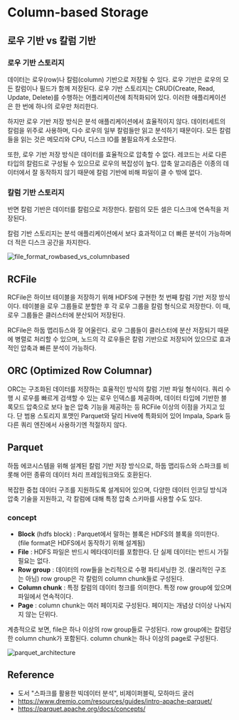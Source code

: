 # Column-based Storage

## 로우 기반 vs 칼럼 기반

### 로우 기반 스토리지

데이터는 로우(row)나 칼럼(column) 기반으로 저장될 수 있다. 로우 기반은 로우의 모든 칼럼이나 필드가 함께 저장된다.
로우 기반 스토리지는 CRUD(Create, Read, Update, Delete)를 수행하는 어플리케이션에 최적화되어 있다.
이러한 애플리케이션은 한 번에 하나의 로우만 처리한다.

하지만 로우 기반 저장 방식은 분석 애플리케이션에서 효율적이지 않다.
데이터세트의 칼럼을 위주로 사용하며, 다수 로우의 일부 칼럼들만 읽고 분석하기 때문이다.
모든 칼럼들을 읽는 것은 메모리와 CPU, 디스크 IO를 불필요하게 소모한다.

또한, 로우 기반 저장 방식은 데이터를 효율적으로 압축할 수 없다.
레코드는 서로 다른 타입의 칼럼드로 구성될 수 있으므로 로우의 복잡성이 높다.
압축 알고리즘은 이종의 데이터에서 잘 동작하지 않기 때문에 칼럼 기반에 비해 파일이 클 수 밖에 없다.


### 칼럼 기반 스토리지

반면 칼럼 기반은 데이터를 칼럼으로 저장한다.
칼럼의 모든 셀은 디스크에 연속적을 저장된다.

칼럼 기반 스토리지는 분석 애플리케이션에서 보다 효과적이고 더 빠른 분석이 가능하며 더 적은 디스크 공간을 차지한다.


![file_format_rowbased_vs_columnbased](https://github.com/dhkdn9192/data_engineer_should_know/blob/master/de/hadoop/img/file_format_rowbased_vs_columnbased.png)


## RCFile
RCFile은 하이브 테이블을 저장하기 위해 HDFS에 구현한 첫 번째 칼럼 기반 저장 방식이다.
테이블을 로우 그룹들로 분할한 후 각 로우 그룹을 칼럼 형식으로 저장한다. 이 때, 로우 그룹들은 클러스터에 분산되어 저장된다.

RCFile은 하둡 맵리듀스와 잘 어울린다. 로우 그룹들이 클러스터에 분산 저장되기 때문에 병렬로 처리할 수 있으며,
노드의 각 로우들은 칼럼 기반으로 저장되어 있으므로 효과적인 압축과 빠른 분석이 가능하다.


## ORC (Optimized Row Columnar)
ORC는 구조화된 데이터를 저장하는 효율적인 방식의 칼럼 기반 파일 형식이다.
쿼리 수행 시 로우를 빠르게 검색할 수 있는 로우 인덱스를 제공하며,
데이터 타입에 기반한 블록모드 압축으로 보다 높은 압축 기능을 제공하는 등 RCFile 이상의 이점을 가지고 있다.
단 범용 스토리지 포맷인 Parquet와 달리 Hive에 특화되어 있어 Impala, Spark 등 다른 쿼리 엔진에서 사용하기엔 적절하지 않다.


## Parquet
하둡 에코시스템을 위해 설계된 칼럼 기반 저장 방식으로, 하둡 맵리듀스와 스파크를 비롯해 어떤 종류의 데이터 처리 프레임워크와도 호환된다.

복잡한 중첩 데이터 구조를 지원하도록 설계되어 있으며, 다양한 데이터 인코딩 방식과 압축 기술을 지원하고,
각 칼럼에 대해 특정 압축 스키마를 사용할 수도 있다.

### concept

- **Block** (hdfs block) : Parquet에서 말하는 블록은 HDFS의 블록을 의미한다. (file format은 HDFS에서 동작하기 위해 설계됨)
- **File** : HDFS 파일은 반드시 메타데이터를 포함한다. 단 실제 데이터는 반드시 가질 필요는 없다.
- **Row group** : 데이터의 row들을 논리적으로 수평 파티셔닝한 것. (물리적인 구조는 아님) row group은 각 칼럼의 column chunk들로 구성된다.
- **Column chunk** : 특정 칼럼의 데이터 청크를 의미한다. 특정 row group에 있으며 파일에서 연속적이다.
- **Page** : column chunk는 여러 페이지로 구성된다. 페이지는 개념상 더이상 나눠지지 않는 단위다.  

계층적으로 보면, file은 하나 이상의 row group들로 구성된다. 
row group에는 칼럼당 한 column chunk가 포함된다.
column chunk는 하나 이상의 page로 구성된다.

![parquet_architecture](https://github.com/dhkdn9192/data_engineer_should_know/blob/master/de/hadoop/img/parquet_architecture.png)



## Reference
- 도서 "스파크를 활용한 빅데이터 분석", 비제이퍼블릭, 모하마드 굴러
- https://www.dremio.com/resources/guides/intro-apache-parquet/
- https://parquet.apache.org/docs/concepts/
